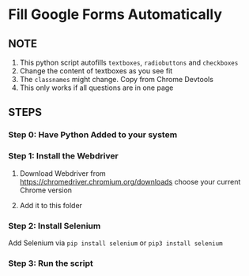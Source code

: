 # Fill Google Forms Automatically

## NOTE
1. This python script autofills `textboxes`, `radiobuttons` and `checkboxes`
2. Change the content of textboxes as you see fit
3. The `classnames` might change. Copy from Chrome Devtools 
4. This only works if all questions are in one page


## STEPS

### Step 0: Have Python Added to your system

### Step 1: Install the Webdriver
  1. Download Webdriver from https://chromedriver.chromium.org/downloads choose your current Chrome version

  2. Add it to this folder

### Step 2: Install Selenium
  Add Selenium via `pip install selenium` or `pip3 install selenium`

### Step 3: Run the script
